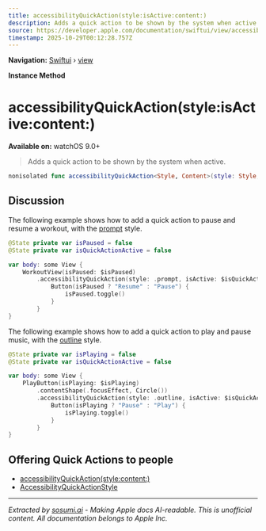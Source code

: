 ```yaml
---
title: accessibilityQuickAction(style:isActive:content:)
description: Adds a quick action to be shown by the system when active.
source: https://developer.apple.com/documentation/swiftui/view/accessibilityquickaction(style:isactive:content:)
timestamp: 2025-10-29T00:12:28.757Z
---
```


**Navigation:** [Swiftui](/documentation/swiftui) › [view](/documentation/swiftui/view)

**Instance Method**

# accessibilityQuickAction(style:isActive:content:)

**Available on:** watchOS 9.0+

> Adds a quick action to be shown by the system when active.

```swift
nonisolated func accessibilityQuickAction<Style, Content>(style: Style, isActive: Binding<Bool>, @ViewBuilder content: () -> Content) -> some View where Style : AccessibilityQuickActionStyle, Content : View
```

## Discussion

The following example shows how to add a quick action to pause and resume a workout, with the [prompt](/documentation/swiftui/accessibilityquickactionstyle/prompt) style.

```swift
@State private var isPaused = false
@State private var isQuickActionActive = false

var body: some View {
    WorkoutView(isPaused: $isPaused)
        .accessibilityQuickAction(style: .prompt, isActive: $isQuickActionActive) {
            Button(isPaused ? "Resume" : "Pause") {
                isPaused.toggle()
            }
        }
}
```

The following example shows how to add a quick action to play and pause music, with the [outline](/documentation/swiftui/accessibilityquickactionstyle/outline) style.

```swift
@State private var isPlaying = false
@State private var isQuickActionActive = false

var body: some View {
    PlayButton(isPlaying: $isPlaying)
        .contentShape(.focusEffect, Circle())
        .accessibilityQuickAction(style: .outline, isActive: $isQuickActionActive) {
            Button(isPlaying ? "Pause" : "Play") {
                isPlaying.toggle()
            }
        }
}
```

## Offering Quick Actions to people

- [accessibilityQuickAction(style:content:)](/documentation/swiftui/view/accessibilityquickaction(style:content:))
- [AccessibilityQuickActionStyle](/documentation/swiftui/accessibilityquickactionstyle)

---

*Extracted by [sosumi.ai](https://sosumi.ai) - Making Apple docs AI-readable.*
*This is unofficial content. All documentation belongs to Apple Inc.*
